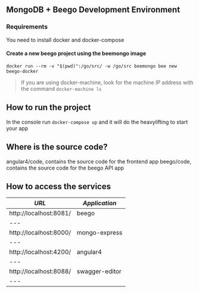 ## MongoDB + Beego Development Environment


### Requirements
You need to install docker and docker-compose


#### Create a new beego project using the beemongo image
`docker run --rm -v "$(pwd)":/go/src/ -w /go/src beemongo bee new beego-docker`


> If you are using docker-machine, look for the machine IP address with the command `docker-machine ls`
## How to run the project
In the console run `docker-compose up` and it will do the heavylifting to start your app

## Where is the source code?
angular4/code, contains the source code for the frontend app
beego/code, contains the source code for the beego API app

## How to access the services

| *URL* | *Application* |
|---  | ----------- |
| http://localhost:8081/ | beego          |
|---
| http://localhost:8000/ | mongo-express  |
|---
| http://localhost:4200/ | angular4       |
|---
| http://localhost:8088/ | swagger-editor |
|---

